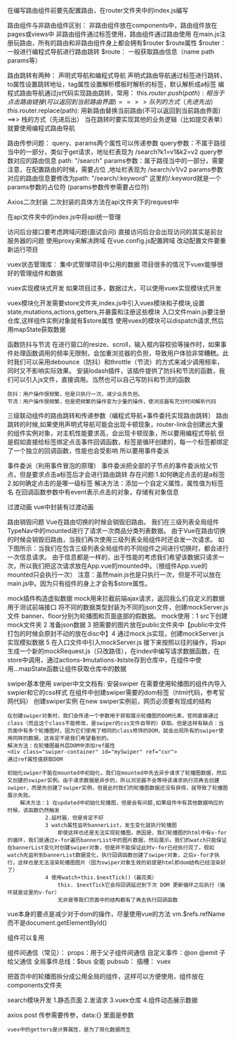 在编写路由组件前要先配置路由，在router文件夹中的index.js编写

路由组件与非路由组件区别：
    非路由组件放在components中，路由组件放在pages或views中
    非路由组件通过标签使用，路由组件通过路由使用
    在main.js注册玩路由，所有的路由和非路由组件身上都会拥有$router $route属性
    $router：一般进行编程式导航进行路由跳转
    $route： 一般获取路由信息（name path params等）

路由跳转有两种：
    声明式导航和编程式导航
    声明式路由导航通过<router-link></router-link>标签进行跳转，to属性设置跳转地址，tag属性设置解析模板时解析的标签，默认解析成a标签
    编程式路由导航通过js代码实现路由跳转，常用：
        this.$router.push(path): 相当于点击路由链接(可以返回到当前路由界面)   ==>> 队列的方式（先进先出）
        this.$router.replace(path): 用新路由替换当前路由(不可以返回到当前路由界面)    ==>> 栈的方式（先进后出）
    当在跳转时要实现其他的业务逻辑（比如提交表单）就要使用编程式路由导航

路由传参问题：
    query、params两个属性可以传递参数
    query参数：不属于路径当中的一部分，类似于get请求，地址栏表现为 /search?k1=v1&k2=v2
    query参数对应的路由信息 path: "/search"
    params参数：属于路径当中的一部分，需要注意，在配置路由的时候，需要占位 ,地址栏表现为 /search/v1/v2
    params参数对应的路由信息要修改为path: "/search/:keyword" 这里的/:keyword就是一个params参数的占位符
    (params参数传参需要占位符)

Axios二次封装
    二次封装的具体方法在api文件夹下的request中

在api文件夹中的index.js中将api统一管理

访问后台接口要考虑跨域问题(面试会问)
    直接访问后台会出现访问的其实是前台服务器的问题
    使用proxy来解决跨域
    在vue.config.js配置跨域
    改动配置文件要重新运行项目

vuex状态管理库：
    集中式管理项目中公用的数据
    项目很多的情况下vuex能够很好的管理组件和数据
    
vuex实现模块式开发
    如果项目过多，数据过大，可以使用vuex实现模块式开发

vuex模块化开发需要store文件夹,index.js中引入vuex模块和子模块,设置state,mutations,actions,getters,并暴露和注册这些模块
    入口文件main.js要注册仓库,这样组件实例对象就有$store属性
    使用vuex的模块可以dispatch请求,然后用mapState获取数据

函数防抖与节流
    在进行窗口的resize、scroll，输入框内容校验等操作时，如果事件处理函数调用的频率无限制，会加重浏览器的负担，导致用户体验非常糟糕。此时我们可以采用debounce（防抖）和throttle（节流）的方式来减少调用频率，同时又不影响实际效果。
    安装lodash插件，该插件提供了防抖和节流的函数，我们可以引入js文件，直接调用。当然也可以自己写防抖和节流的函数

    防抖：用户操作很频繁，但是只执行一次，减少业务负担。
    节流：用户操作很频繁，但是把频繁的操作变为少量的操作，使浏览器有充分时间解析代码

三级联动组件的路由跳转和传递参数（编程式导航+事件委托实现路由跳转）
    路由跳转的时候,如果使用声明式导航可能会出现卡顿现象，router-link会创建出大量的组件实例对象，对主机性能要求高，会出现卡顿现象，所以要用编程式导航
    但是假如直接给标签绑定点击事件回调函数，标签是循环创建的，每一个标签都绑定了一个独立的回调函数，性能也会受影响
    所以要用事件委派

事件委派（利用事件冒泡的原理）
    事件委派把全部的子节点的事件委派给父节点，但是要求点击a标签后才会进行路由跳转
    存在问题:1.如何确定点击的是a标签
            2.如何确定点击的是哪一级标签
    解决方法：添加一个自定义属性，属性值为标签名
            在回调函数参数中有event表示点击的对象，存储有对象信息

过渡动画
    vue中封装有过渡动画
    <transition></transition>

路由销毁问题
    Vue在路由切换的时候会销毁旧路由。
    我们在三级列表全局组件TypeNav中的mounted进行了请求一次商品分类列表数据。
    由于Vue在路由切换的时候会销毁旧路由，当我们再次使用三级列表全局组件时还会发一次请求。
    如下图所示：当我们在包含三级列表全局组件的不同组件之间进行切换时，都会进行一次信息请求。
    由于信息都是一样的，出于性能的考虑我们希望该数据只请求一次，所以我们把这次请求放在App.vue的mounted中。（根组件App.vue的mounted只会执行一次）
    注意：虽然main.js也是只执行一次，但是不可以放在main.js中。因为只有组件的身上才会有$store属性。

mock插件构造虚拟数据
    mock用来拦截前端ajax请求，返回我么们自定义的数据用于测试前端接口
    将不同的数据类型封装为不同的json文件，创建mockServer.js文件
    banner、floor分别为轮播图和页面底部的假数据。
    mock使用：1 src下创建mock文件夹 2 准备json数据 3 把需要的图片放在public文件夹中【public中文件打包的时候会原封不动的放在disc中】4 通过mock.js实现，创建mockServer.js实现模拟数据 5 在入口文件中引入mockServer.js
    接下来按照以往的操作，将api生成一个新的mockRequest.js（只改路径），在index中编写请求数据函数，在store中调用，通过actions-》mutations-》stste存到仓库中，在组件中使用...mapState函数让组件获取仓库中的数据

swiper基本使用
    swiper中文文档有:
        安装swiper
        在需要使用轮播图的组件内导入swpier和它的css样式
        在组件中创建swiper需要的dom标签（html代码，参考官网代码）
        创建swiper实例
    在new swiper实例前，网页必须要有现成的结构

    在创建swiper对象时，我们会传递一个参数用于获取展示轮播图的DOM元素，官网直接通过class（而且这个class不能修改，是swiper的css文件自带的）获取。但是这样有缺点：当页面中有多个轮播图时，因为它们使用了相同的class修饰的DOM，就会出现所有的swiper使用同样的数据，这肯定不是我们希望看到的。
    解决方法：在轮播图最外层DOM中添加ref属性
    <div class="swiper-container" id="mySwiper" ref="cur">
    通过ref属性值获取DOM

    初始化swiper不能在mounted中初始化，我们在mounted中先去异步请求了轮播图数据，然后又创建的swiper实例。由于请求数据是异步的，所以浏览器不会等待该请求执行完再去创建swiper，而是先创建了swiper实例，但是此时我们的轮播图数据还没有获得，就导致了轮播图展示失败。
        解决方法：1 在updated中初始化轮播图，但是会有问题,如果组件中有其他数据响应的时候，该函数仍然触发
                2.延时器，但是肯定不好
                3 watch属性监听bannerList，发生变化就执行轮播图
                    即使这样也还是无法实现轮播图，原因是，我们轮播图的html中有v-for的循环，我们是通过v-for遍历bannerList中的图片数据，然后展示。我们的watch只能保证在bannerList变化时创建swiper对象，但是并不能保证此时v-for已经执行完了。假如watch先监听到bannerList数据变化，执行回调函数创建了swiper对象，之后v-for才执行，这样也是无法渲染轮播图图片（因为swiper对象生效的前提是html即dom结构已经渲染好了）
                4 使用watch+this.$nextTick()（最完美）
                    this. $nextTick它会将回调延迟到下次 DOM 更新循环之后执行（循环就是这里的v-for）
                    无非是等我们页面中的结构都有了再去执行回调函数
    
vue本身的要点是减少对于dom的操作，尽量使用vue的方法 vm.$refs.refName 而不是document.getElementById()

组件可以复用

组件间通信（常见）：
    props：用于父子组件间通信
    自定义事件：@on @emit 子给父通信
    全局事件总线：$bus 全能
    pubsub：
    插槽：
    vuex

把首页中的轮播图拆分成公用全局的组件，这样可以方便使用，组件放在components文件夹

search模块开发
    1.静态页面
    2.发请求
    3.vuex仓库
    4.组件动态展示数据

axios post 传参需要传参，data:{} 里面是参数

    vuex中的getters是计算属性，是为了简化数据而生
